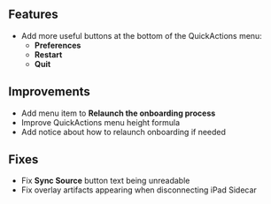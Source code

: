 ## Features

* Add more useful buttons at the bottom of the QuickActions menu: 
    * **Preferences**
    * **Restart**
    * **Quit**

## Improvements

* Add menu item to **Relaunch the onboarding process**
* Improve QuickActions menu height formula 
* Add notice about how to relaunch onboarding if needed

## Fixes

* Fix **Sync Source** button text being unreadable
* Fix overlay artifacts appearing when disconnecting iPad Sidecar
